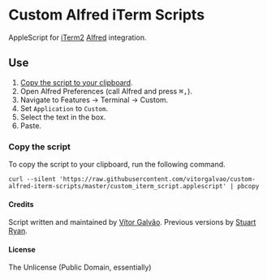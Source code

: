 # Custom Alfred iTerm Scripts

AppleScript for [iTerm2](https://iterm2.com/) [Alfred](https://www.alfredapp.com/) integration.

## Use

1. [Copy the script to your clipboard](#copy-the-script).
2. Open Alfred Preferences (call Alfred and press <kbd>⌘</kbd><kbd>,</kbd>).
3. Navigate to Features → Terminal → Custom.
4. Set `Application` to `Custom`.
4. Select the text in the box.
4. Paste.

### Copy the script

To copy the script to your clipboard, run the following command.

```
curl --silent 'https://raw.githubusercontent.com/vitorgalvao/custom-alfred-iterm-scripts/master/custom_iterm_script.applescript' | pbcopy
```

#### Credits

Script written and maintained by [Vítor Galvão](https://github.com/vitorgalvao/). Previous versions by [Stuart Ryan](http://stuartryan.com).

#### License

The Unlicense (Public Domain, essentially)
